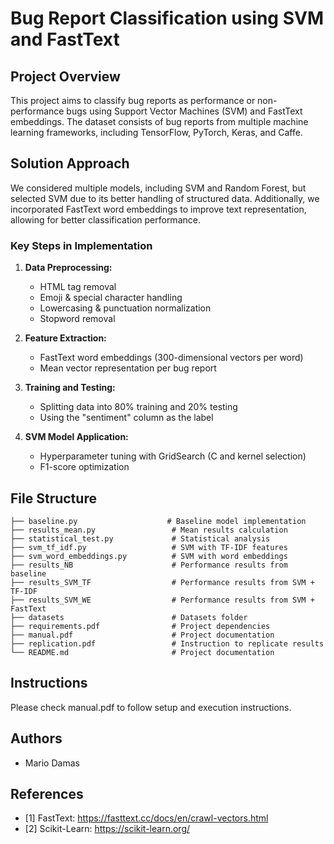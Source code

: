 # Bug Report Classification using SVM and FastText

## Project Overview
This project aims to classify bug reports as performance or non-performance bugs using Support Vector Machines (SVM) and FastText embeddings. The dataset consists of bug reports from multiple machine learning frameworks, including TensorFlow, PyTorch, Keras, and Caffe.

## Solution Approach
We considered multiple models, including SVM and Random Forest, but selected SVM due to its better handling of structured data. Additionally, we incorporated FastText word embeddings to improve text representation, allowing for better classification performance.

### Key Steps in Implementation
1. **Data Preprocessing:**
   - HTML tag removal
   - Emoji & special character handling
   - Lowercasing & punctuation normalization
   - Stopword removal

2. **Feature Extraction:**
   - FastText word embeddings (300-dimensional vectors per word)
   - Mean vector representation per bug report

3. **Training and Testing:**
   - Splitting data into 80% training and 20% testing
   - Using the "sentiment" column as the label

4. **SVM Model Application:**
   - Hyperparameter tuning with GridSearch (C and kernel selection)
   - F1-score optimization

## File Structure
```
├── baseline.py                    # Baseline model implementation
├── results_mean.py                 # Mean results calculation
├── statistical_test.py             # Statistical analysis
├── svm_tf_idf.py                   # SVM with TF-IDF features
├── svm_word_embeddings.py          # SVM with word embeddings
├── results_NB                      # Performance results from baseline
├── results_SVM_TF                  # Performance results from SVM + TF-IDF
├── results_SVM_WE                  # Performance results from SVM + FastText
├── datasets                        # Datasets folder
├── requirements.pdf                # Project dependencies
├── manual.pdf                      # Project documentation
├── replication.pdf                 # Instruction to replicate results
└── README.md                       # Project documentation
```


## Instructions 
Please check manual.pdf to follow setup and execution instructions.
 
## Authors
- Mario Damas

## References
- [1] FastText: https://fasttext.cc/docs/en/crawl-vectors.html
- [2] Scikit-Learn: https://scikit-learn.org/



